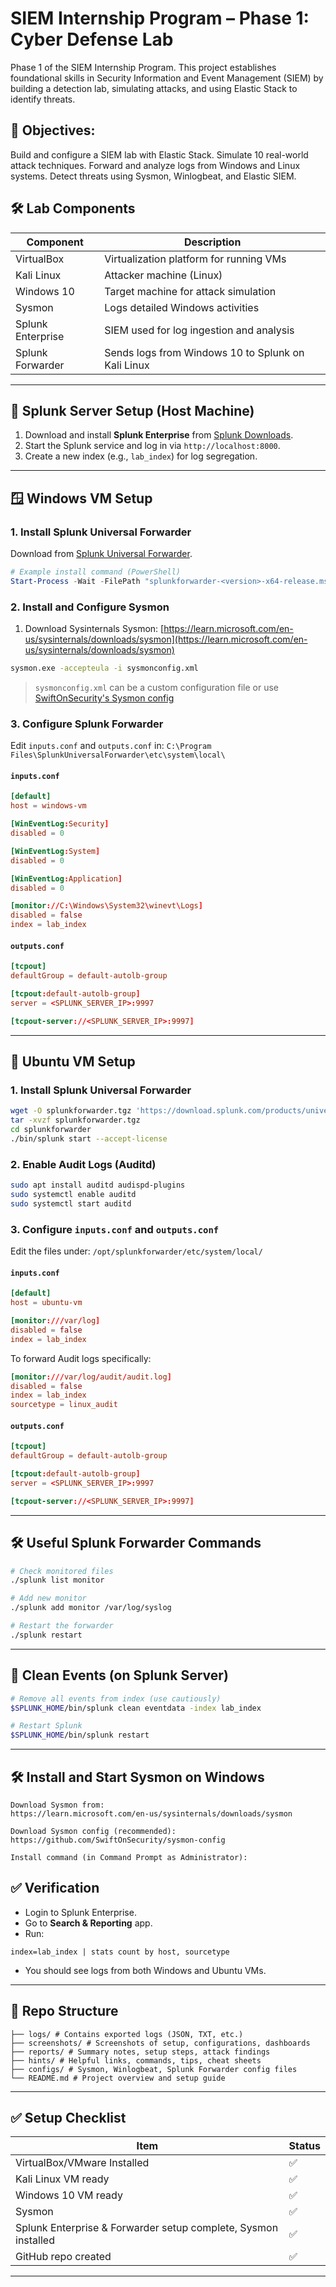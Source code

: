 # SIEM Internship Program – Phase 1: Cyber Defense Lab
Phase 1 of the SIEM Internship Program. This project establishes foundational skills in Security Information and Event Management (SIEM) by building a detection lab, simulating attacks, and using Elastic Stack to identify threats.

## 🎯 Objectives:

Build and configure a SIEM lab with Elastic Stack.
Simulate 10 real-world attack techniques.
Forward and analyze logs from Windows and Linux systems.
Detect threats using Sysmon, Winlogbeat, and Elastic SIEM.

## 🛠️ Lab Components

| Component         | Description                                         |
|------------------|------------------------------------------------------|
| VirtualBox        | Virtualization platform for running VMs             |
| Kali Linux        | Attacker machine (Linux)                            |
| Windows 10        | Target machine for attack simulation                |
| Sysmon            | Logs detailed Windows activities                    |
| Splunk Enterprise | SIEM used for log ingestion and analysis            |
| Splunk Forwarder  | Sends logs from Windows 10 to Splunk on Kali Linux  |

---

## 🧱 Splunk Server Setup (Host Machine)

1. Download and install **Splunk Enterprise** from [Splunk Downloads](https://www.splunk.com/en_us/download.html).
2. Start the Splunk service and log in via `http://localhost:8000`.
3. Create a new index (e.g., `lab_index`) for log segregation.

---

## 🪟 Windows VM Setup

### 1. Install Splunk Universal Forwarder

Download from [Splunk Universal Forwarder](https://www.splunk.com/en_us/download/universal-forwarder.html).

```powershell
# Example install command (PowerShell)
Start-Process -Wait -FilePath "splunkforwarder-<version>-x64-release.msi"
```

### 2. Install and Configure Sysmon

1. Download Sysinternals Sysmon: [https://learn.microsoft.com/en-us/sysinternals/downloads/sysmon](https://learn.microsoft.com/en-us/sysinternals/downloads/sysmon)

```cmd
sysmon.exe -accepteula -i sysmonconfig.xml
```

> `sysmonconfig.xml` can be a custom configuration file or use [SwiftOnSecurity's Sysmon config](https://github.com/SwiftOnSecurity/sysmon-config)

### 3. Configure Splunk Forwarder

Edit `inputs.conf` and `outputs.conf` in:
`C:\Program Files\SplunkUniversalForwarder\etc\system\local\`

#### `inputs.conf`

```conf
[default]
host = windows-vm

[WinEventLog:Security]
disabled = 0

[WinEventLog:System]
disabled = 0

[WinEventLog:Application]
disabled = 0

[monitor://C:\Windows\System32\winevt\Logs]
disabled = false
index = lab_index
```

#### `outputs.conf`

```conf
[tcpout]
defaultGroup = default-autolb-group

[tcpout:default-autolb-group]
server = <SPLUNK_SERVER_IP>:9997

[tcpout-server://<SPLUNK_SERVER_IP>:9997]
```

---

## 🐧 Ubuntu VM Setup

### 1. Install Splunk Universal Forwarder

```bash
wget -O splunkforwarder.tgz 'https://download.splunk.com/products/universalforwarder/releases/X.X.X/linux/splunkforwarder-X.X.X-Linux-x86_64.tgz'
tar -xvzf splunkforwarder.tgz
cd splunkforwarder
./bin/splunk start --accept-license
```

### 2. Enable Audit Logs (Auditd)

```bash
sudo apt install auditd audispd-plugins
sudo systemctl enable auditd
sudo systemctl start auditd
```

### 3. Configure `inputs.conf` and `outputs.conf`

Edit the files under:
`/opt/splunkforwarder/etc/system/local/`

#### `inputs.conf`

```conf
[default]
host = ubuntu-vm

[monitor:///var/log]
disabled = false
index = lab_index
```

To forward Audit logs specifically:

```conf
[monitor:///var/log/audit/audit.log]
disabled = false
index = lab_index
sourcetype = linux_audit
```

#### `outputs.conf`

```conf
[tcpout]
defaultGroup = default-autolb-group

[tcpout:default-autolb-group]
server = <SPLUNK_SERVER_IP>:9997

[tcpout-server://<SPLUNK_SERVER_IP>:9997]
```

---

## 🛠 Useful Splunk Forwarder Commands

```bash
# Check monitored files
./splunk list monitor

# Add new monitor
./splunk add monitor /var/log/syslog

# Restart the forwarder
./splunk restart
```

---

## 🧼 Clean Events (on Splunk Server)

```bash
# Remove all events from index (use cautiously)
$SPLUNK_HOME/bin/splunk clean eventdata -index lab_index

# Restart Splunk
$SPLUNK_HOME/bin/splunk restart
```

---

## 🛠 Install and Start Sysmon on Windows

    Download Sysmon from:
    https://learn.microsoft.com/en-us/sysinternals/downloads/sysmon

    Download Sysmon config (recommended):
    https://github.com/SwiftOnSecurity/sysmon-config

    Install command (in Command Prompt as Administrator):

## ✅ Verification

* Login to Splunk Enterprise.
* Go to **Search & Reporting** app.
* Run:

```spl
index=lab_index | stats count by host, sourcetype
```

* You should see logs from both Windows and Ubuntu VMs.

---
## 📁 Repo Structure

```cyber-intern-phase-1/
├── logs/ # Contains exported logs (JSON, TXT, etc.)
├── screenshots/ # Screenshots of setup, configurations, dashboards
├── reports/ # Summary notes, setup steps, attack findings
├── hints/ # Helpful links, commands, tips, cheat sheets
├── configs/ # Sysmon, Winlogbeat, Splunk Forwarder config files
└── README.md # Project overview and setup guide
```
---

## ✅ Setup Checklist

| Item                                      | Status   |
|-------------------------------------------|----------|
| VirtualBox/VMware Installed               | ✅       |
| Kali Linux VM ready                       | ✅       |
| Windows 10 VM ready                       | ✅       |
| Sysmon                                    | ✅       |
| Splunk Enterprise & Forwarder setup complete, Sysmon installed | ✅       |
| GitHub repo created                       | ✅       |

---
